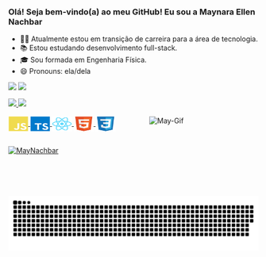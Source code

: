 ### Olá! Seja bem-vindo(a) ao meu GitHub! Eu sou a Maynara Ellen Nachbar

- 👩‍💻 Atualmente estou em transição de carreira para a área de tecnologia.
- 📚 Estou estudando desenvolvimento full-stack.
- 🎓 Sou formada em Engenharia Física.
- 😄 Pronouns: ela/dela

<div> 
  <a href = "mailto:maynara.nachbar@estudante.ufscar.br"><img src="https://img.shields.io/badge/Gmail-D14836?style=for-the-badge&logo=gmail&logoColor=white" target="_blank"></a>
  <a href="https://www.linkedin.com/in/maynara-ellen-nachbar" target="_blank"><img src="https://img.shields.io/badge/-LinkedIn-%230077B5?style=for-the-badge&logo=linkedin&logoColor=white" target="_blank"></a> 
</div>
<p/>
<div>
  <a href="https://github.com/MayNachbar">
  <img height="170em" src="https://github-readme-stats.vercel.app/api?username=MayNachbar&show_icons=true&theme=dracula&include_all_commits=true&count_private=true"/>
  <img height="170em" src="https://github-readme-stats.vercel.app/api/top-langs/?username=MayNachbar&layout=compact&langs_count=7&theme=dracula"/>
</div>
<div style="display: inline_block"><br>
  <img align="center" alt="May-Js" height="30" width="40" src="https://raw.githubusercontent.com/devicons/devicon/master/icons/javascript/javascript-plain.svg">
  <img align="center" alt="May-Ts" height="30" width="40" src="https://raw.githubusercontent.com/devicons/devicon/master/icons/typescript/typescript-plain.svg">
  <img align="center" alt="May-React" height="30" width="40" src="https://raw.githubusercontent.com/devicons/devicon/master/icons/react/react-original.svg">
  <img align="center" alt="May-HTML" height="30" width="40" src="https://raw.githubusercontent.com/devicons/devicon/master/icons/html5/html5-original.svg">
  <img align="center" alt="May-CSS" height="30" width="40" src="https://raw.githubusercontent.com/devicons/devicon/master/icons/css3/css3-original.svg">
  <img align="right"  alt="May-Gif" height="160" width="220" src="https://acegif.com/wp-content/uploads/cat-typing-7.gif">
</div>
  
  ##
 
<div> 
   <img src="https://komarev.com/ghpvc/?username=MayNachbar&color=green" alt="MayNachbar" /> 

  ![Snake animation](https://github.com/MayNachbar/MayNachbar/blob/output/github-contribution-grid-snake.svg)
 
</div>
